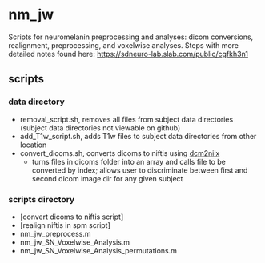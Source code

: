 # nm_jw
Scripts for neuromelanin preprocessing and analyses: dicom conversions, realignment, preprocessing, and voxelwise analyses. Steps with more detailed notes found here: https://sdneuro-lab.slab.com/public/cgfkh3n1

## scripts
### data directory
- removal_script.sh, removes all files from subject data directories (subject data directories not viewable on github)
- add_T1w_script.sh, adds T1w files to subject data directories from other location
- convert_dicoms.sh, converts dicoms to niftis using [dcm2niix](https://github.com/rordenlab/dcm2niix)
  - turns files in dicoms folder into an array and calls file to be converted by index; allows user to discriminate between first and second dicom image dir for any given subject

### scripts directory
- [convert dicoms to niftis script]
- [realign niftis in spm script]
- nm_jw_preprocess.m
- nm_jw_SN_Voxelwise_Analysis.m
- nm_jw_SN_Voxelwise_Analysis_permutations.m
